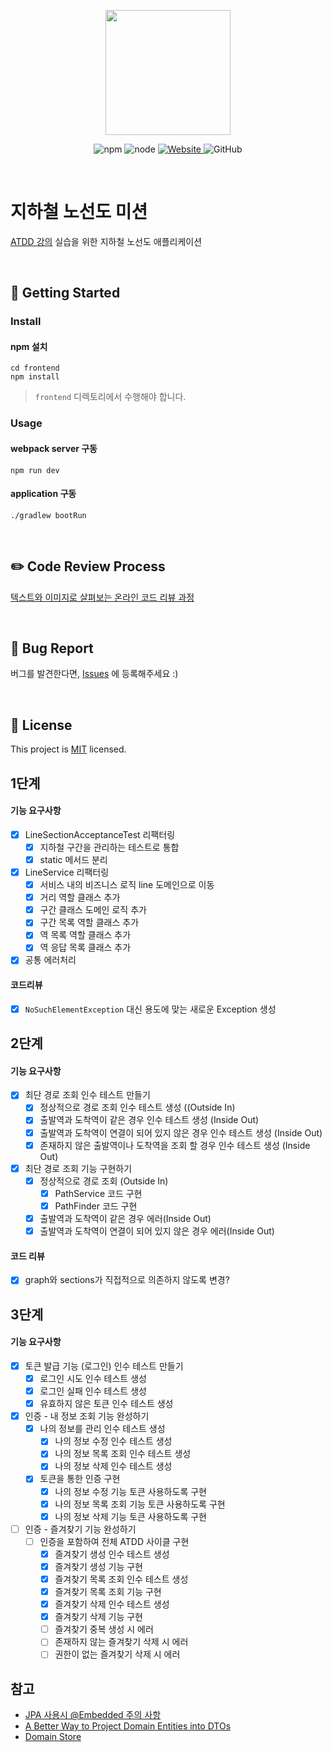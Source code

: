 <p align="center">
    <img width="200px;" src="https://raw.githubusercontent.com/woowacourse/atdd-subway-admin-frontend/master/images/main_logo.png"/>
</p>
<p align="center">
  <img alt="npm" src="https://img.shields.io/badge/npm-%3E%3D%205.5.0-blue">
  <img alt="node" src="https://img.shields.io/badge/node-%3E%3D%209.3.0-blue">
  <a href="https://edu.nextstep.camp/c/R89PYi5H" alt="nextstep atdd">
    <img alt="Website" src="https://img.shields.io/website?url=https%3A%2F%2Fedu.nextstep.camp%2Fc%2FR89PYi5H">
  </a>
  <img alt="GitHub" src="https://img.shields.io/github/license/next-step/atdd-subway-service">
</p>

<br>

# 지하철 노선도 미션
[ATDD 강의](https://edu.nextstep.camp/c/R89PYi5H) 실습을 위한 지하철 노선도 애플리케이션

<br>

## 🚀 Getting Started

### Install
#### npm 설치
```
cd frontend
npm install
```
> `frontend` 디렉토리에서 수행해야 합니다.

### Usage
#### webpack server 구동
```
npm run dev
```
#### application 구동
```
./gradlew bootRun
```
<br>

## ✏️ Code Review Process
[텍스트와 이미지로 살펴보는 온라인 코드 리뷰 과정](https://github.com/next-step/nextstep-docs/tree/master/codereview)

<br>

## 🐞 Bug Report

버그를 발견한다면, [Issues](https://github.com/next-step/atdd-subway-service/issues) 에 등록해주세요 :)

<br>

## 📝 License

This project is [MIT](https://github.com/next-step/atdd-subway-service/blob/master/LICENSE.md) licensed.


## 1단계
#### 기능 요구사항
- [X] LineSectionAcceptanceTest 리팩터링
    - [X] 지하철 구간을 관리하는 테스트로 통합
    - [X] static 메서드 분리
- [X] LineService 리팩터링
    - [X] 서비스 내의 비즈니스 로직 line 도메인으로 이동
    - [X] 거리 역할 클래스 추가
    - [X] 구간 클래스 도메인 로직 추가
    - [X] 구간 목록 역할 클래스 추가
    - [X] 역 목록 역할 클래스 추가
    - [X] 역 응답 목록 클래스 추가
- [X] 공통 에러처리

#### 코드리뷰
- [X] `NoSuchElementException` 대신 용도에 맞는 새로운 Exception 생성

## 2단계
#### 기능 요구사항
- [X] 최단 경로 조회 인수 테스트 만들기
    - [X] 정상적으로 경로 조회 인수 테스트 생성 ((Outside In)
    - [X] 출발역과 도착역이 같은 경우 인수 테스트 생성 (Inside Out)
    - [X] 출발역과 도착역이 연결이 되어 있지 않은 경우 인수 테스트 생성 (Inside Out)
    - [X] 존재하지 않은 출발역이나 도착역을 조회 할 경우 인수 테스트 생성 (Inside Out)
- [X] 최단 경로 조회 기능 구현하기
    - [X] 정상적으로 경로 조회 (Outside In)
        - [X] PathService 코드 구현
        - [X] PathFinder 코드 구현
    - [X] 출발역과 도착역이 같은 경우 에러(Inside Out)
    - [X] 출발역과 도착역이 연결이 되어 있지 않은 경우 에러(Inside Out)

#### 코드 리뷰
- [X] graph와 sections가 직접적으로 의존하지 않도록 변경?

## 3단계
#### 기능 요구사항
- [X] 토큰 발급 기능 (로그인) 인수 테스트 만들기
    - [X] 로그인 시도 인수 테스트 생성
    - [X] 로그인 실패 인수 테스트 생성
    - [X] 유효하지 않은 토큰 인수 테스트 생성
- [X] 인증 - 내 정보 조회 기능 완성하기
    - [X] 나의 정보를 관리 인수 테스트 생성
        - [X] 나의 정보 수정 인수 테스트 생성
        - [X] 나의 정보 목록 조회 인수 테스트 생성
        - [X] 나의 정보 삭제 인수 테스트 생성
    - [X] 토큰을 통한 인증 구현
        - [X] 나의 정보 수정 기능 토큰 사용하도록 구현
        - [X] 나의 정보 목록 조회 기능 토큰 사용하도록 구현
        - [X] 나의 정보 삭제 기능 토큰 사용하도록 구현

- [ ] 인증 - 즐겨찾기 기능 완성하기
    - [ ] 인증을 포함하여 전체 ATDD 사이클 구현
        - [X] 즐겨찾기 생성 인수 테스트 생성
        - [X] 즐겨찾기 생성 기능 구현
        - [X] 즐겨찾기 목록 조회 인수 테스트 생성
        - [X] 즐겨찾기 목록 조회 기능 구현
        - [X] 즐겨찾기 삭제 인수 테스트 생성
        - [X] 즐겨찾기 삭제 기능 구현
        - [ ] 즐겨찾기 중복 생성 시 에러
        - [ ] 존재하지 않는 즐겨찾기 삭제 시 에러
        - [ ] 권한이 없는 즐겨찾기 삭제 시 에러

## 참고
- [JPA 사용시 @Embedded 주의 사항](https://jojoldu.tistory.com/559)
- [A Better Way to Project Domain Entities into DTOs](https://buildplease.com/pages/repositories-dto/)
- [Domain Store](http://www.corej2eepatterns.com/DomainStore.htm)

